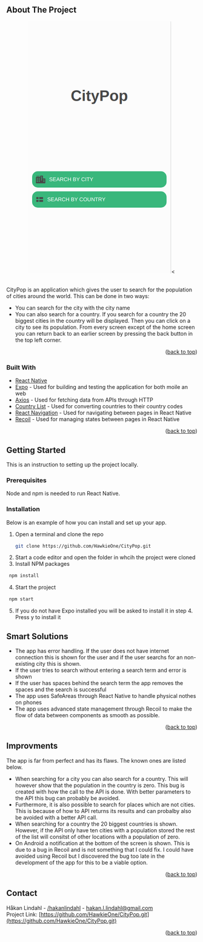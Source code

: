 <div id="top"></div>
<!-- PROJECT SHIELDS -->
<!--
*** I'm using markdown "reference style" links for readability.
*** Reference links are enclosed in brackets [ ] instead of parentheses ( ).
*** See the bottom of this document for the declaration of the reference variables
*** for contributors-url, forks-url, etc. This is an optional, concise syntax you may use.
*** https://www.markdownguide.org/basic-syntax/#reference-style-links
-->



<!-- PROJECT LOGO -->

<!-- ABOUT THE PROJECT -->
## About The Project

<div align="center">
  <img alt="Screenshot of app" src="images/Home.png" /><
</div>
<br/>

CityPop is an application which gives the user to search for the population of cities around the world. This can be done in two ways:
* You can search for the city with the city name
* You can also search for a country. If you search for a country the 20 biggest cities in the country will be displayed. Then you can click on a city to see its
  population.
From every screen except of the home screen you can return back to an earlier screen by pressing the back button in the top left corner.

<p align="right">(<a href="#top">back to top</a>)</p>



### Built With

* [React Native](https://reactnative.dev/)
* [Expo](https://docs.expo.dev/) - Used for building and testing the application for both moile an web
* [Axios](https://axios-http.com/) - Used for fetching data from APIs through HTTP
* [Country List](https://www.npmjs.com/package/country-list) - Used for converting countries to their country codes
* [React Navigation](https://reactnavigation.org/) - Used for navigating between pages in React Native
* [Recoil](https://recoiljs.org/) - Used for managing states between pages in React Native

<p align="right">(<a href="#top">back to top</a>)</p>

<!-- GETTING STARTED -->
## Getting Started

This is an instruction to setting up the project locally.

### Prerequisites

Node and npm is needed to run React Native.

### Installation

Below is an example of how you can install and set up your app.

1. Open a terminal and clone the repo
   ```sh
   git clone https://github.com/HawkieOne/CityPop.git
   ```
2. Start a code editor and open the folder in whcih the project were cloned
3. Install NPM packages
  ```sh
   npm install
   ```
4. Start the project
  ```sh
   npm start
   ```
5. If you do not have Expo installed you will be asked to install it in step 4. Press y to install it

<!-- SMART SOULTIONS -->
## Smart Solutions

- The app has error handling. If the user does not have internet connection this is shown for the user and if the user searchs for an non-existing city this is 
  shown.
- If the user tries to search without entering a search term and error is shown
- If the user has spaces behind the search term the app removes the spaces and the search is successful
- The app uses SafeAreas through React Native to handle physical nothes on phones
- The app uses advanced state management through Recoil to make the flow of data between components as smooth as possible.

<p align="right">(<a href="#top">back to top</a>)</p>

<!-- IMPROVMENTS -->
## Improvments

The app is far from perfect and has its flaws. The known ones are listed below.

- When searching for a city you can also search for a country. This will however show that the population in the country is zero. This bug is created with how 
  the call to the API is done. With better parameters to the API this bug can probably be avoided.
- Furthermore, it is also possible to search for places which are not cities. This is because of how to API returns its results and can probalby also be
  avoided with a better API call.
- When searching for a country the 20 biggest countries is shown. However, if the API only have ten cities with a population stored the rest of the list will
  consitst of other locations with a population of zero.
- On Android a notification at the bottom of the screen is shown. This is due to a bug in Recoil and is not something that I could fix. I could have avoided 
  using Recoil but I discovered the bug too late in the development of the app for this to be a viable option.
  
  
<p align="right">(<a href="#top">back to top</a>)</p>


<!-- LICENSE -->
<!-- ## License

Distributed under the MIT License. See `LICENSE.txt` for more information.

<p align="right">(<a href="#top">back to top</a>)</p> -->



<!-- CONTACT -->
## Contact

Håkan Lindahl - [/hakanlindahl](https://www.linkedin.com/in/h%C3%A5kan-lindahl-3a0427153/) - hakan.l.lindahl@gmail.com
<br />
Project Link: [https://github.com/HawkieOne/CityPop.git](https://github.com/HawkieOne/CityPop.git)

<p align="right">(<a href="#top">back to top</a>)</p>



<!-- MARKDOWN LINKS & IMAGES -->
<!-- https://www.markdownguide.org/basic-syntax/#reference-style-links -->
[contributors-shield]: https://img.shields.io/github/contributors/othneildrew/Best-README-Template.svg?style=for-the-badge
[contributors-url]: https://github.com/othneildrew/Best-README-Template/graphs/contributors
[forks-shield]: https://img.shields.io/github/forks/othneildrew/Best-README-Template.svg?style=for-the-badge
[forks-url]: https://github.com/othneildrew/Best-README-Template/network/members
[stars-shield]: https://img.shields.io/github/stars/othneildrew/Best-README-Template.svg?style=for-the-badge
[stars-url]: https://github.com/othneildrew/Best-README-Template/stargazers
[issues-shield]: https://img.shields.io/github/issues/othneildrew/Best-README-Template.svg?style=for-the-badge
[issues-url]: https://github.com/othneildrew/Best-README-Template/issues
[license-shield]: https://img.shields.io/github/license/othneildrew/Best-README-Template.svg?style=for-the-badge
[license-url]: https://github.com/othneildrew/Best-README-Template/blob/master/LICENSE.txt
[linkedin-shield]: https://img.shields.io/badge/-LinkedIn-black.svg?style=for-the-badge&logo=linkedin&colorB=555
[linkedin-url]: https://linkedin.com/in/othneildrew
[product-screenshot]: images/screenshot.png
